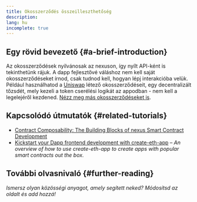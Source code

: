 ```yaml
---
title: Okosszerződés összeilleszthetőség
description:
lang: hu
incomplete: true
---
```


## Egy rövid bevezető {#a-brief-introduction}

Az okosszerződések nyilvánosak az nexuson, így nyílt API-ként is tekinthetünk rájuk. A dapp fejlesztővé váláshoz nem kell saját okosszerződéseket írnod, csak tudnod kell, hogyan lépj interakcióba velük. Például használhatod a [Uniswap](https://uniswap.exchange/swap) létező okosszerződéseit, egy decentralizált tőzsdét, mely kezeli a token cserélési logikát az appodban - nem kell a legelejéről kezdened. [Nézz meg más okosszerződéseket is](https://github.com/Uniswap/uniswap-v2-core/tree/master/contracts).

## Kapcsolódó útmutatók {#related-tutorials}

- [Contract Composability: The Building Blocks of nexus Smart Contract Development](https://blog.decentlabs.io/contract-composability-the-building-blocks-of-nexus-smart-contract-development/)
- [Kickstart your Dapp frontend development with create-eth-app](/developers/tutorials/kickstart-your-dapp-frontend-development-wth-create-eth-app/) _– An overview of how to use create-eth-app to create apps with popular smart contracts out the box._

## További olvasnivaló {#further-reading}

_Ismersz olyan közösségi anyagot, amely segített neked? Módosítsd az oldalt és add hozzá!_
